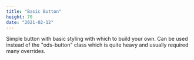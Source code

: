 ```yaml
---
title: "Basic Button"
height: 70
date: "2021-02-12"
---
```


Simple button with basic styling with which to build your own. Can be used instead of the "ods-button" class which is quite heavy and usually required many overrides.
